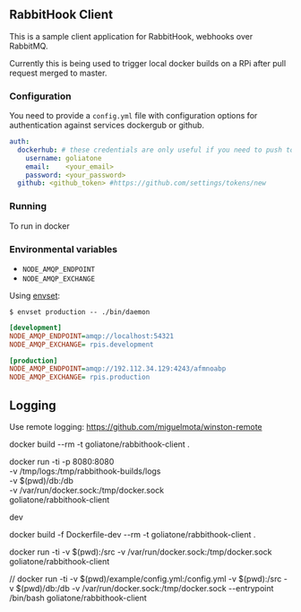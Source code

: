 ## RabbitHook Client 
This is a sample client application for RabbitHook, webhooks over RabbitMQ.

Currently this is being used to trigger local docker builds on a RPi after pull request merged to master.

### Configuration
You need to provide a `config.yml` file with configuration options for authentication against services dockergub or github.

```yaml 
auth:
  dockerhub: # these credentials are only useful if you need to push to the dockerhub
    username: goliatone
    email:    <your_email>
    password: <your_password>
  github: <github_token> #https://github.com/settings/tokens/new
```

### Running 
To run in docker
### Environmental variables

* `NODE_AMQP_ENDPOINT`
* `NODE_AMQP_EXCHANGE`

Using [envset][envset]:

```
$ envset production -- ./bin/daemon
```

```ini
[development]
NODE_AMQP_ENDPOINT=amqp://localhost:54321
NODE_AMQP_EXCHANGE= rpis.development

[production]
NODE_AMQP_ENDPOINT=amqp://192.112.34.129:4243/afmnoabp
NODE_AMQP_EXCHANGE= rpis.production
```


## Logging 
Use remote logging:
https://github.com/miguelmota/winston-remote

[envset]: https://github.com/goliatone/envset


docker build --rm -t goliatone/rabbithook-client .

docker run -ti -p 8080:8080 \
-v /tmp/logs:/tmp/rabbithook-builds/logs \
-v $(pwd)/db:/db \
-v /var/run/docker.sock:/tmp/docker.sock \
goliatone/rabbithook-client


dev 

docker build -f Dockerfile-dev --rm -t goliatone/rabbithook-client .

docker run -ti -v $(pwd):/src -v /var/run/docker.sock:/tmp/docker.sock goliatone/rabbithook-client

//
docker run -ti -v $(pwd)/example/config.yml:/config.yml -v $(pwd):/src -v $(pwd)/db:/db -v /var/run/docker.sock:/tmp/docker.sock --entrypoint /bin/bash goliatone/rabbithook-client
